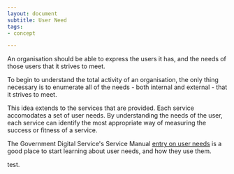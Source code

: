 ```yaml
---
layout: document
subtitle: User Need
tags:
- concept

---
```

An organisation should be able to express the users it has, and the needs of those users that it strives to meet.

To begin to understand the total activity of an organisation, the only thing necessary is to enumerate all of the needs - both internal and external - that it strives to meet.

This idea extends to the services that are provided. Each service accomodates a set of user needs. By understanding the needs of the user, each service can identify the most appropriate way of measuring the success or fitness of a service.

The Government Digital Service's Service Manual [entry on user needs](https://www.gov.uk/service-manual/user-research/start-by-learning-user-needs) is a good place to start learning about user needs, and how they use them.

test.
